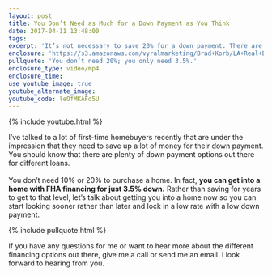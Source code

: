 ```yaml
---
layout: post
title: You Don’t Need as Much for a Down Payment as You Think
date: 2017-04-11 13:48:00
tags:
excerpt: 'It’s not necessary to save 20% for a down payment. There are a lot of loan programs where you can get into a home for much cheaper.'
enclosure: 'https://s3.amazonaws.com/vyralmarketing/Brad+Korb/LA+Real+Estate+Agent-+Large+down+payments+arent+necessary.mp4'
pullquote: 'You don’t need 20%; you only need 3.5%.'
enclosure_type: video/mp4
enclosure_time:
use_youtube_image: true
youtube_alternate_image:
youtube_code: leOfMKAFd5U
---
```



{% include youtube.html %}

I’ve talked to a lot of first-time homebuyers recently that are under the impression that they need to save up a lot of money for their down payment. You should know that there are plenty of down payment options out there for different loans.
<br>
<br>You don’t need 10% or 20% to purchase a home. In fact, **you can get into a home with FHA financing for just 3.5% down.** Rather than saving for years to get to that level, let’s talk about getting you into a home now so you can start looking sooner rather than later and lock in a low rate with a low down payment.

{% include pullquote.html %}

If you have any questions for me or want to hear more about the different financing options out there, give me a call or send me an email. I look forward to hearing from you.